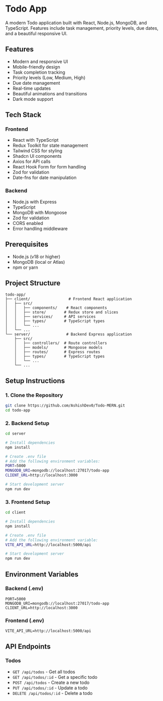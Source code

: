 # Todo App

A modern Todo application built with React, Node.js, MongoDB, and TypeScript. Features include task management, priority levels, due dates, and a beautiful responsive UI.

## Features

- Modern and responsive UI
- Mobile-friendly design
- Task completion tracking
- Priority levels (Low, Medium, High)
- Due date management
- Real-time updates
- Beautiful animations and transitions
- Dark mode support

## Tech Stack

### Frontend

- React with TypeScript
- Redux Toolkit for state management
- Tailwind CSS for styling
- Shadcn UI components
- Axios for API calls
- React Hook Form for form handling
- Zod for validation
- Date-fns for date manipulation

### Backend

- Node.js with Express
- TypeScript
- MongoDB with Mongoose
- Zod for validation
- CORS enabled
- Error handling middleware

## Prerequisites

- Node.js (v18 or higher)
- MongoDB (local or Atlas)
- npm or yarn

## Project Structure

```
todo-app/
├── client/                 # Frontend React application
│   ├── src/
│   │   ├── components/    # React components
│   │   ├── store/        # Redux store and slices
│   │   ├── services/     # API services
│   │   ├── types/        # TypeScript types
│   │   └── ...
│   └── ...
└── server/                # Backend Express application
    ├── src/
    │   ├── controllers/  # Route controllers
    │   ├── models/       # Mongoose models
    │   ├── routes/       # Express routes
    │   ├── types/        # TypeScript types
    │   └── ...
    └── ...
```

## Setup Instructions

### 1. Clone the Repository

```bash
git clone https://github.com/AshishDev0/Todo-MERN.git
cd todo-app
```

### 2. Backend Setup

```bash
cd server

# Install dependencies
npm install

# Create .env file
# Add the following environment variables:
PORT=5000
MONGODB_URI=mongodb://localhost:27017/todo-app
CLIENT_URL=http://localhost:3000

# Start development server
npm run dev
```

### 3. Frontend Setup

```bash
cd client

# Install dependencies
npm install

# Create .env file
# Add the following environment variable:
VITE_API_URL=http://localhost:5000/api

# Start development server
npm run dev
```

## Environment Variables

### Backend (.env)

```
PORT=5000
MONGODB_URI=mongodb://localhost:27017/todo-app
CLIENT_URL=http://localhost:3000
```

### Frontend (.env)

```
VITE_API_URL=http://localhost:5000/api
```

## API Endpoints

### Todos

- `GET /api/todos` - Get all todos
- `GET /api/todos/:id` - Get a specific todo
- `POST /api/todos` - Create a new todo
- `PUT /api/todos/:id` - Update a todo
- `DELETE /api/todos/:id` - Delete a todo
